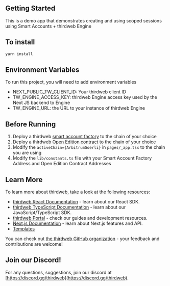 ## Getting Started

This is a demo app that demonstrates creating and using scoped sessions using Smart Accounts + thirdweb Engine

## To install

```bash
yarn install
```

## Environment Variables

To run this project, you will need to add environment variables

* NEXT_PUBLIC_TW_CLIENT_ID: Your thirdweb client ID
* TW_ENGINE_ACCESS_KEY: thirdweb Engine access key used by the Next JS backend to Engine
* TW_ENGINE_URL: the URL to your instance of thirdweb Engine

## Before Running 

1. Deploy a thirdweb [smart account factory](https://thirdweb.com/explore/smart-wallet) to the chain of your choice
2. Deploy a thirdweb [Open Edition contract](https://thirdweb.com/thirdweb.eth/OpenEditionERC721) to the chain of your choice
3. Modify the `activeChain={ArbitrumGoerli}` in `pages/_app.tsx` to the chain you are using
4. Modify the `lib/constants.ts` file with your Smart Account Factory Address and Open Edition Contract Addresses

## Learn More

To learn more about thirdweb, take a look at the following resources:

- [thirdweb React Documentation](https://docs.thirdweb.com/react) - learn about our React SDK.
- [thirdweb TypeScript Documentation](https://docs.thirdweb.com/typescript) - learn about our JavaScript/TypeScript SDK.
- [thirdweb Portal](https://docs.thirdweb.com) - check our guides and development resources.
- [Next.js Documentation](https://nextjs.org/docs) - learn about Next.js features and API.
- [Templates](https://thirdweb.com/templates)

You can check out [the thirdweb GitHub organization](https://github.com/thirdweb-dev) - your feedback and contributions are welcome!

## Join our Discord!

For any questions, suggestions, join our discord at [https://discord.gg/thirdweb](https://discord.gg/thirdweb).
